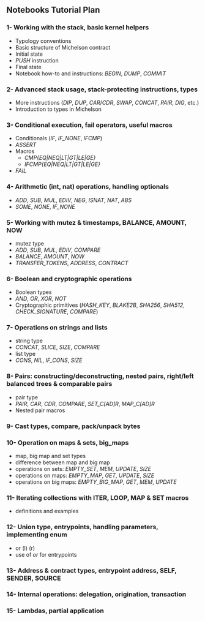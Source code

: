 ## Notebooks Tutorial Plan

### 1- Working with the stack, basic kernel helpers

- Typology conventions
- Basic structure of Michelson contract
- Initial state
- _PUSH_ instruction
- Final state
- Notebook how-to and instructions: _BEGIN_, _DUMP_, _COMMIT_

### 2- Advanced stack usage, stack-protecting instructions, types

- More instructions (_DIP_, _DUP_, _CAR_/_CDR_, _SWAP_, _CONCAT_, _PAIR_, _DIG_, etc.)
- Introduction to types in Michelson

### 3- Conditional execution, fail operators, useful macros

- Conditionals (_IF_, _IF_NONE_, _IFCMP_)
- _ASSERT_
- Macros
  - _CMP{EQ|NEQ|LT|GT|LE|GE}_
  - _IFCMP{EQ|NEQ|LT|GT|LE|GE}_
- _FAIL_

### 4- Arithmetic (int, nat) operations, handling optionals

- _ADD_, _SUB_, _MUL_, _EDIV_, _NEG_, _ISNAT_, _NAT_, _ABS_
- _SOME_, _NONE_, _IF_NONE_

### 5- Working with mutez & timestamps, BALANCE, AMOUNT, NOW

- mutez type
- _ADD_, _SUB_, _MUL_, _EDIV_, _COMPARE_
- _BALANCE_, _AMOUNT_, _NOW_
- _TRANSFER_TOKENS_, _ADDRESS_, _CONTRACT_

### 6- Boolean and cryptographic operations

- Boolean types
- _AND_, _OR_, _XOR_, _NOT_
- Cryptographic primitives (*HASH_KEY*, *BLAKE2B*, *SHA256*, *SHA512*, *CHECK_SIGNATURE*, *COMPARE*)

### 7- Operations on strings and lists

- string type
- _CONCAT_, _SLICE_, _SIZE_, _COMPARE_
- list type
- *CONS*, *NIL*, *IF_CONS*, *SIZE*

### 8- Pairs: constructing/deconstructing, nested pairs, right/left balanced trees & comparable pairs

- pair type
- *PAIR*, *CAR*, *CDR*, *COMPARE*, *SET_C[AD]R*, *MAP_C[AD]R*
- Nested pair macros

### 9- Cast types, compare, pack/unpack bytes

### 10- Operation on maps & sets, big_maps

- map, big map and set types
- difference between map and big map
- operations on sets: *EMPTY_SET*, *MEM*, *UPDATE*, *SIZE*
- operations on maps: *EMPTY_MAP*, *GET*, *UPDATE*, *SIZE*
- operations on big maps: *EMPTY_BIG_MAP*, *GET*, *MEM*, *UPDATE*

### 11- Iterating collections with ITER, LOOP, MAP & SET macros

- definitions and examples

### 12- Union type, entrypoints, handling parameters, implementing enum

- or (l) (r)
- use of *or* for entrypoints

### 13- Address & contract types, entrypoint address, SELF, SENDER, SOURCE

### 14- Internal operations: delegation, origination, transaction

### 15- Lambdas, partial application
